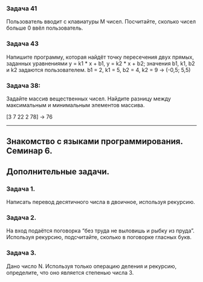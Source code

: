 
### Задача 41
Пользователь вводит с клавиатуры M чисел. 
Посчитайте, сколько чисел больше 0 ввёл пользователь.


###  Задача 43
Напишите программу, которая найдёт точку пересечения двух прямых,
заданных уравнениями y = k1 * x + b1, y = k2 * x + b2; 
значения b1, k1, b2 и k2 задаются пользователем.
b1 = 2, k1 = 5, b2 = 4, k2 = 9 -> (-0,5; 5,5)


### Задача 38: 
Задайте массив вещественных чисел. 
Найдите разницу между максимальным и минимальным элементов массива.

[3 7 22 2 78] -> 76


-------------

## Знакомство с языками программирования. Семинар 6.

## Дополнительные задачи.

### Задача 1. 
Написать перевод десятичного числа в двоичное, используя рекурсию.


### Задача 2. 
На вход подаётся поговорка “без труда не выловишь и рыбку из пруда”. 
Используя рекурсию, подсчитайте, сколько в поговорке гласных букв.

### Задача 3. 
Дано число N. 
Используя только операцию деления и рекурсию, 
определите, что оно является степенью числа 3.

